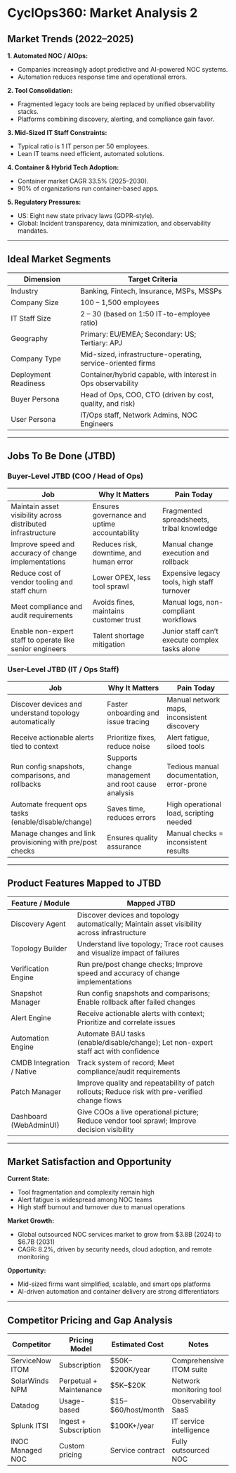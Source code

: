 # CyclOps360: Market Analysis 2

## Market Trends (2022–2025)

**1. Automated NOC / AIOps:**

* Companies increasingly adopt predictive and AI-powered NOC systems.
* Automation reduces response time and operational errors.

**2. Tool Consolidation:**

* Fragmented legacy tools are being replaced by unified observability stacks.
* Platforms combining discovery, alerting, and compliance gain favor.

**3. Mid-Sized IT Staff Constraints:**

* Typical ratio is 1 IT person per 50 employees.
* Lean IT teams need efficient, automated solutions.

**4. Container & Hybrid Tech Adoption:**

* Container market CAGR 33.5% (2025–2030).
* 90% of organizations run container-based apps.

**5. Regulatory Pressures:**

* US: Eight new state privacy laws (GDPR-style).
* Global: Incident transparency, data minimization, and observability mandates.

---

## Ideal Market Segments

| Dimension            | Target Criteria                                              |
| -------------------- | ------------------------------------------------------------ |
| Industry             | Banking, Fintech, Insurance, MSPs, MSSPs                     |
| Company Size         | 100 – 1,500 employees                                        |
| IT Staff Size        | 2 – 30 (based on 1:50 IT-to-employee ratio)                  |
| Geography            | Primary: EU/EMEA; Secondary: US; Tertiary: APJ               |
| Company Type         | Mid-sized, infrastructure-operating, service-oriented firms  |
| Deployment Readiness | Container/hybrid capable, with interest in Ops observability |
| Buyer Persona        | Head of Ops, COO, CTO (driven by cost, quality, and risk)    |
| User Persona         | IT/Ops staff, Network Admins, NOC Engineers                  |

---

## Jobs To Be Done (JTBD)

### Buyer-Level JTBD (COO / Head of Ops)

| Job                                                         | Why It Matters                               | Pain Today                                     |
| ----------------------------------------------------------- | -------------------------------------------- | ---------------------------------------------- |
| Maintain asset visibility across distributed infrastructure | Ensures governance and uptime accountability | Fragmented spreadsheets, tribal knowledge      |
| Improve speed and accuracy of change implementations        | Reduces risk, downtime, and human error      | Manual change execution and rollback           |
| Reduce cost of vendor tooling and staff churn               | Lower OPEX, less tool sprawl                 | Expensive legacy tools, high staff turnover    |
| Meet compliance and audit requirements                      | Avoids fines, maintains customer trust       | Manual logs, non-compliant workflows           |
| Enable non-expert staff to operate like senior engineers    | Talent shortage mitigation                   | Junior staff can’t execute complex tasks alone |

### User-Level JTBD (IT / Ops Staff)

| Job                                                       | Why It Matters                                     | Pain Today                                  |
| --------------------------------------------------------- | -------------------------------------------------- | ------------------------------------------- |
| Discover devices and understand topology automatically    | Faster onboarding and issue tracing                | Manual network maps, inconsistent discovery |
| Receive actionable alerts tied to context                 | Prioritize fixes, reduce noise                     | Alert fatigue, siloed tools                 |
| Run config snapshots, comparisons, and rollbacks          | Supports change management and root cause analysis | Tedious manual documentation, error-prone   |
| Automate frequent ops tasks (enable/disable/change)       | Saves time, reduces errors                         | High operational load, scripting needed     |
| Manage changes and link provisioning with pre/post checks | Ensures quality assurance                          | Manual checks = inconsistent results        |

---

## Product Features Mapped to JTBD

| Feature / Module          | Mapped JTBD                                                                                     |
| ------------------------- | ----------------------------------------------------------------------------------------------- |
| Discovery Agent           | Discover devices and topology automatically; Maintain asset visibility across infrastructure    |
| Topology Builder          | Understand live topology; Trace root causes and visualize impact of failures                    |
| Verification Engine       | Run pre/post change checks; Improve speed and accuracy of change implementations                |
| Snapshot Manager          | Run config snapshots and comparisons; Enable rollback after failed changes                      |
| Alert Engine              | Receive actionable alerts with context; Prioritize and correlate issues                         |
| Automation Engine         | Automate BAU tasks (enable/disable/change); Let non-expert staff act with confidence            |
| CMDB Integration / Native | Track system of record; Meet compliance/audit requirements                                      |
| Patch Manager             | Improve quality and repeatability of patch rollouts; Reduce risk with pre-verified change flows |
| Dashboard (WebAdminUI)    | Give COOs a live operational picture; Reduce vendor tool sprawl; Improve decision visibility    |

---

## Market Satisfaction and Opportunity

**Current State:**

* Tool fragmentation and complexity remain high
* Alert fatigue is widespread among NOC teams
* High staff burnout and turnover due to manual operations

**Market Growth:**

* Global outsourced NOC services market to grow from \$3.8B (2024) to \$6.7B (2031)
* CAGR: 8.2%, driven by security needs, cloud adoption, and remote monitoring

**Opportunity:**

* Mid-sized firms want simplified, scalable, and smart ops platforms
* AI-driven automation and container delivery are strong differentiators

---

## Competitor Pricing and Gap Analysis

| Competitor       | Pricing Model           | Estimated Cost       | Notes                    |
| ---------------- | ----------------------- | -------------------- | ------------------------ |
| ServiceNow ITOM  | Subscription            | \$50K–\$200K/year    | Comprehensive ITOM suite |
| SolarWinds NPM   | Perpetual + Maintenance | \$5K–\$20K           | Network monitoring tool  |
| Datadog          | Usage-based             | \$15–\$60/host/month | Observability SaaS       |
| Splunk ITSI      | Ingest + Subscription   | \$100K+/year         | IT service intelligence  |
| INOC Managed NOC | Custom pricing          | Service contract     | Fully outsourced NOC     |


